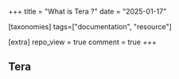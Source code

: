+++
title = "What is Tera ?"
date = "2025-01-17"

[taxonomies]
tags=["documentation", "resource"]

[extra]
repo_view = true
comment = true
+++

## Tera
